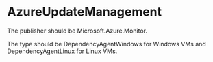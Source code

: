 # AzureUpdateManagement

The publisher should be Microsoft.Azure.Monitor.

The type should be DependencyAgentWindows for Windows VMs and DependencyAgentLinux for Linux VMs.